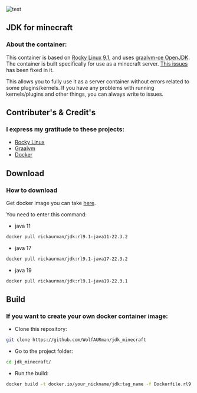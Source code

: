 ![test](https://user-images.githubusercontent.com/93985232/221225373-75e35814-eea9-435a-ba8b-bec1e087f5d8.png)


## JDK for minecraft ##
### About the container: ###

This container is based on [Rocky Linux 9.1](https://rockylinux.org/), and uses [graalvm-ce OpenJDK](https://github.com/graalvm/graalvm-ce-builds/releases).
The container is built specifically for use as a minecraft server. [This issues](https://github.com/graalvm/container/issues/73) has been fixed in it.

This allows you to fully use it as a server container without errors related to some plugins/kernels.
If you have any problems with running kernels/plugins and other things, you can always write to issues.

## Contributer's & Credit's ##
### I express my gratitude to these projects: ###
- [Rocky Linux](https://github.com/rocky-linux)
- [Graalvm](https://github.com/graalvm)
- [Docker](https://docker.com)

## Download ##
### How to download ###

Get docker image you can take [here](https://hub.docker.com/r/rickaurman/jdk).

You need to enter this command:
- java 11
```bash
docker pull rickaurman/jdk:rl9.1-java11-22.3.2
```

- java 17
```bash
docker pull rickaurman/jdk:rl9.1-java17-22.3.2
```

- java 19
```bash
docker pull rickaurman/jdk:rl9.1-java19-22.3.1
```

## Build ##
### If you want to create your own docker container image: ###

- Сlone this repository:
```bash
git clone https://github.com/WolfAURman/jdk_minecraft
```

- Go to the project folder:
```bash
cd jdk_minecraft/
```

- Run the build:
```bash
docker build -t docker.io/your_nickname/jdk:tag_name -f Dockerfile.rl9.1-java<verison> .
```